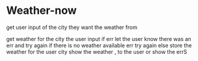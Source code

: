 # Weather-now

get user input of the city they want the weather from

get weather for the city the user input
    if err let the user know there was an err and try again
    if there is no weather available err try again 
    else store the weather for the user city
show the weather , to the user or show the errS
